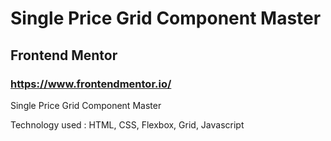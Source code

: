 # Single Price Grid Component Master

## Frontend Mentor

### https://www.frontendmentor.io/

Single Price Grid Component Master

Technology used : HTML, CSS, Flexbox, Grid, Javascript
